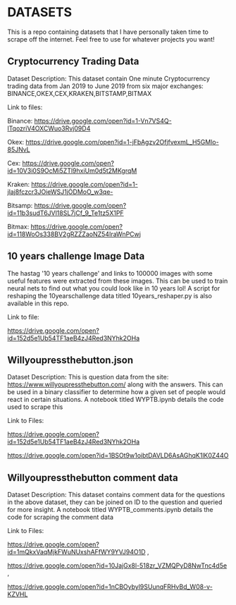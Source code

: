 # DATASETS
This is a repo containing datasets that I have personally taken time to scrape off the internet. Feel free to use for whatever projects you  want!

## Cryptocurrency Trading Data
Dataset Description: This dataset contain One minute Cryptocurrency trading data from Jan 2019 to June 2019 from six major exchanges: BINANCE,OKEX,CEX,KRAKEN,BITSTAMP,BITMAX

Link to files:

Binance: https://drive.google.com/open?id=1-Vn7VS4Q-lTqozriV4OXCWuo3Rvj09D4 




Okex: https://drive.google.com/open?id=1-jFbAgzv2OfjfvexmL_H5GMlo-85JNvL




Cex: https://drive.google.com/open?id=10V3i0S9OcMi5ZTl9hxiUm0d5t2MKgrqM




Kraken: https://drive.google.com/open?id=1-jlaj8fczcr3JOieWSJ1jODMoO_w3qe-




Bitsamp: https://drive.google.com/open?id=11b3sudT6JVl18SL7jCf_9_Te1tz5X1PF




Bitmax: https://drive.google.com/open?id=118WoOs338BV2gRZZZaoNZ54IraWnPCwj

## 10 years challenge Image Data
The hastag '10 years challenge' and links to 100000 images with some useful features were extracted from these images. This can be used to train neural nets to find out what you could look like in 10 years lol! A script for reshaping the 10yearschallenge data titled 10years_reshaper.py  is also available in this repo.

Link to file:

https://drive.google.com/open?id=152d5e1Ub54TF1aeB4zJ4Red3NYhk2OHa


## Willyoupressthebutton.json
Dataset Description:
This is question data from the site: https://www.willyoupressthebutton.com/ along with the answers. This can be used in a binary classifier to determine how a given set of people would react in certain situations. A notebook titled WYPTB.ipynb details the code used to scrape this

Link to Files: 

https://drive.google.com/open?id=152d5e1Ub54TF1aeB4zJ4Red3NYhk2OHa

https://drive.google.com/open?id=1BSOt9w1oibtDAVLD6AsAGhqK1lK0Z44O


## Willyoupressthebutton comment data
Dataset Description: This dataset contains comment data for the questions in the above dataset, they can be joined on ID to the question and queried for more insight. A notebook titled WYPTB_comments.ipynb details the code for scraping the comment data

Link to Files: 

https://drive.google.com/open?id=1mQkxVaqMjkFWuNUxshAFfWY9YVJ94O1D , 

https://drive.google.com/open?id=10JajGx8l-518zr_VZMQPyD8NwTnc4d5e , 

https://drive.google.com/open?id=1nCBOybyl9SUunqFRHvBd_W08-v-KZVHL
